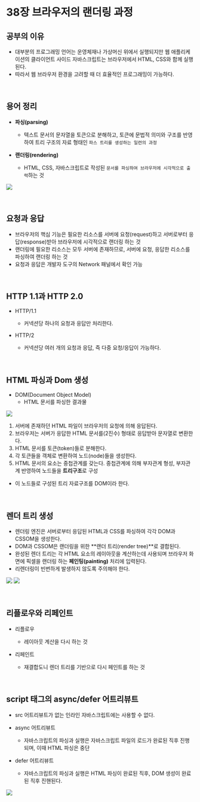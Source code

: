 # 38장 브라우저의 랜더링 과정

## 공부의 이유
- 대부분의 프로그래밍 언어는 운영체재나 가상머신 위에서 실행되지만 웹 애플리케이션의 클라이언트 사이드 자바스크립트는 브라우저에서 HTML, CSS와 함께 실행된다.
- 따라서 웹 브라우저 환경을 고려할 때 더 효율적인 프로그래밍이 가능하다.

<br>

## 용어 정리
- **파싱(parsing)**
    - 텍스트 문서의 문자열을 토큰으로 분해하고, 토큰에 문법적 의미와 구조를 반영하여 트리 구조의 자료 형태인 `파스 트리를 생성하는 일련의 과정`

- **랜더링(rendering)**
    - HTML, CSS, 자바스크립트로 작성된 `문서를 파싱하여 브라우저에 시각적으로 출력`하는 것

![](https://velog.velcdn.com/images/saiani1/post/7b0a6540-17cc-43d1-96e8-e3a21306e5ea/image.png)

<br>

## 요청과 응답
- 브라우저의 핵심 기능은 필요한 리소스를 서버에 요청(request)하고 서버로부터 응답(response)받아 브라우저에 시각적으로 랜더링 하는 것
- 랜더링에 필요한 리소스는 모두 서버에 존재하므로, 서버에 요청, 응답한 리소스를 파싱하여 랜더링 하는 것
- 요청과 응답은 개발자 도구의 Network 패널에서 확인 가능

<br>

## HTTP 1.1과 HTTP 2.0
- HTTP/1.1 
    - 커넥션당 하나의 요청과 응답만 처리한다.

- HTTP/2 
    - 커넥션당 여러 개의 요청과 응답, 즉 다중 요청/응답이 가능하다.

<br>

## HTML 파싱과 Dom 생성
- DOM(Document Object Model)
    - HTML 문서를 파싱한 결과물

![](https://velog.velcdn.com/images%2Fdev_jazziron%2Fpost%2Fdceb8a33-ee17-456b-b5fb-738e51c4ece6%2Fimage.png)

1. 서버에 존재하던 HTML 파일이 브라우저의 요청에 의해 응답된다.
2. 브라우저는 서버가 응답한 HTML 문서를(2진수) 형태로 응답받아 문자열로 변환한다.
3. HTML 문서를 토큰(token)들로 분해한다.
4. 각 토큰들을 객체로 변환하여 노드(node)들을 생성한다.
5. HTML 문서의 요소는 중첩관계를 갖는다. 중첩관계에 의해 부자관계 형성, 부자관계 반영하여 노드들을 **트리구조**로 구성
- 이 노드들로 구성된 트리 자료구조를 DOM이라 한다.

<br>

## 렌더 트리 생성
- 렌더링 엔진은 서버로부터 응답된 HTML과 CSS를 파싱하여 각각 DOM과 CSSOM을 생성한다.
- DOM과 CSSOM은 랜더링을 위한 **랜더 트리(render tree)**로 결합된다.
- 완성된 렌더 트리는 각 HTML 요소의 레이아웃을 계산하는데 사용되며 브라우저 화면에 픽셀을 랜더링 하는 **페인팅(painting)** 처리에 입력된다.
- 리렌더링이 빈번하게 발생하지 않도록 주의해야 한다.

![](https://velog.velcdn.com/images/deli-ght/post/4e9cc357-88fd-4ff7-9334-52595c29cce1/image.png)
![](https://velog.velcdn.com/images/deli-ght/post/d7487a01-7c94-4830-be66-2f8fb6904cb1/image.png)

<br>

## 리플로우와 리페인트
- 리플로우
    - 레이아웃 계산을 다시 하는 것

- 리페인트
    - 재결합도니 렌더 트리를 기반으로 다시 페인트를 하는 것

<br>

## script 태그의 async/defer 어트리뷰트
- src 어트리뷰트가 없는 인라인 자바스크립트에는 사용할 수 없다.

- async 어트리뷰트
    - 자바스크립트의 파싱과 실행은 자바스크립트 파일의 로드가 완료된 직후 진행되며, 이때 HTML 파싱은 중단

- defer 어트리뷰트
    - 자바스크립트의 파싱과 실행은 HTML 파싱이 완료된 직후, DOM 생성이 완료된 직후 진핸된다. 

![](https://www.growingwiththeweb.com/images/2014/02/26/async-vs-defer-twitter.png)
